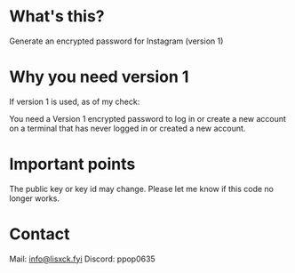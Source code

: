 # What's this?
Generate an encrypted password for Instagram (version 1)

# Why you need version 1
If version 1 is used, as of my check:

You need a Version 1 encrypted password to log in or create a new account on a terminal that has never logged in or created a new account.

# Important points
The public key or key id may change. Please let me know if this code no longer works.

# Contact
Mail: info@lisxck.fyi
Discord: ppop0635
